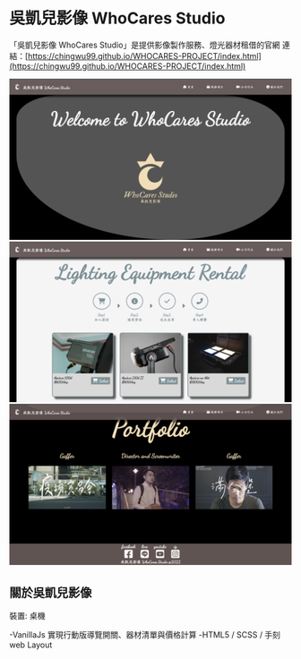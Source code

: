 # 吳凱兒影像 WhoCares Studio

「吳凱兒影像 WhoCares Studio」是提供影像製作服務、燈光器材租借的官網
連結：[https://chingwu99.github.io/WHOCARES-PROJECT/index.html](https://chingwu99.github.io/WHOCARES-PROJECT/index.html)

![My Image](./readmeimg/home.png)
![My Image](./readmeimg/rential.png)
![My Image](./readmeimg/portfolio.png)

## 關於吳凱兒影像

裝置: 桌機

-VanillaJs 實現行動版導覽開關、器材清單與價格計算
-HTML5 / SCSS / 手刻 web Layout
